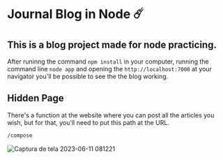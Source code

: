 # Journal Blog in Node ☄️
## This is a blog project made for node practicing.

After runinng the command `npm install` in your computer, running the command line `node app` and opening the `http://localhost:7000` at your navigator you'll be possible to see the the blog working.

## Hidden Page
There's a function at the website where you can post all the articles you wish, but for that, you'll need to put this path at the URL.

```bash 
/compose
```
![Captura de tela 2023-06-11 081221](https://github.com/gustapine/blog-node/assets/90855105/f1de5a5d-5ff5-4e11-b3ce-5c596cc95521)
